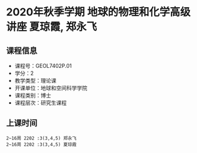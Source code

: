 # 2020年秋季学期 地球的物理和化学高级讲座 夏琼霞, 郑永飞






## 课程信息

- 课程号：GEOL7402P.01
- 学分：2
- 教学类型：理论课
- 开课单位：地球和空间科学学院
- 课程类别：博士
- 课程层次：研究生课程

## 上课时间

```
2~16周 2202 :3(3,4,5) 郑永飞
2~16周 2202 :3(3,4,5) 夏琼霞
```

